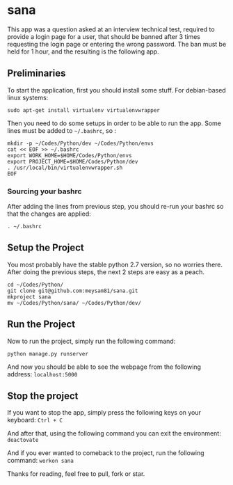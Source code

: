 # sana
This app was a question asked at an interview technical test, required to provide a login page for a user, that should be banned after 3 times requesting the login page or entering the wrong password. The ban must be held for 1 hour, and the resulting is the following app.


## Preliminaries
To start the application, first you should install some stuff.
For debian-based linux systems:
```
sudo apt-get install virtualenv virtualenvwrapper
```
Then you need to do some setups in order to be able to run the app.
Some lines must be added to `~/.bashrc`, so :
```
mkdir -p ~/Codes/Python/dev ~/Codes/Python/envs
cat << EOF >> ~/.bashrc
export WORK_HOME=$HOME/Codes/Python/envs
export PROJECT_HOME=$HOME/Codes/Python/dev
. /usr/local/bin/virtualenvwrapper.sh
EOF
```

### Sourcing your bashrc
After adding the lines from previous step, you should re-run your bashrc so that the changes are applied:
```
. ~/.bashrc
````

## Setup the Project
You most probably have the stable python 2.7 version, so no worries there.
After doing the previous steps, the next 2 steps are easy as a peach.
```
cd ~/Codes/Python/
git clone git@github.com:meysam81/sana.git
mkproject sana
mv ~/Codes/Python/sana/ ~/Codes/Python/dev/
```

## Run the Project
Now to run the project, simply run the following command:
```
python manage.py runserver
```

And now you should be able to see the webpage from the following address:
`localhost:5000`

## Stop the project
If you want to stop the app, simply press the following keys on your keyboard:
`Ctrl + C`

And after that, using the following command you can exit the environment:
`deactovate`

And if you ever wanted to comeback to the project, run the following command:
`workon sana`

Thanks for reading, feel free to pull, fork or star.
